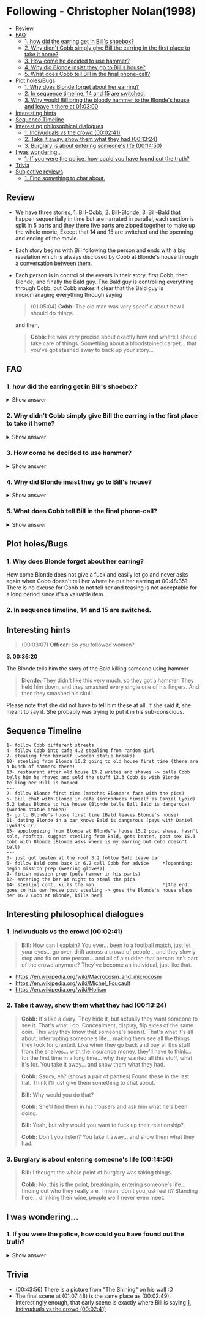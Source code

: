 # Following - Christopher Nolan(1998)

* [Review](#review)
* [FAQ](#faq)
    - [1. how did the earring get in Bill's shoebox?](#1-how-did-the-earring-get-in-bills-shoebox)
    - [2. Why didn't Cobb simply give Bill the earring in the first place to take it home?](#2-why-didnt-cobb-simply-give-bill-the-earring-in-the-first-place-to-take-it-home)
    - [3. How come he decided to use hammer?](#3-how-come-he-decided-to-use-hammer)
    - [4. Why did Blonde insist they go to Bill's house?](#4-why-did-blonde-insist-they-go-to-bills-house)
    - [5. What does Cobb tell Bill in the final phone-call?](#5-what-does-cobb-tell-bill-in-the-final-phone-call)
* [Plot holes/Bugs](#plot-holesbugs)
    - [1. Why does Blonde forget about her earring?](#1-why-does-blonde-forget-about-her-earring)
    - [2. In sequence timeline, 14 and 15 are switched.](#2-in-sequence-timeline-14-and-15-are-switched)
    - [3. Why would Bill bring the bloody hammer to the Blonde's house and leave it there at 01:03:00](#3-why-would-bill-bring-the-bloody-hammer-to-the-blondes-house-and-leave-it-there-at-010300)
* [Interesting hints](#interesting-hints)
* [Sequence Timeline](#sequence-timeline)
* [Interesting philosophical dialogues](#interesting-philosophical-dialogues)
    - [1. Indivuduals vs the crowd (00:02:41)](#1-indivuduals-vs-the-crowd-000241)
    - [2. Take it away, show them what they had (00:13:24)](#2-take-it-away-show-them-what-they-had-001324)
    - [3. Burglary is about entering someone's life (00:14:50)](#3-burglary-is-about-entering-someones-life-001450)
* [I was wondering...](#i-was-wondering)
    - [1. If you were the police, how could you have found out the truth?](#1-if-you-were-the-police-how-could-you-have-found-out-the-truth)
* [Trivia](#trivia)
* [Subjective reviews](#subjective-reviews)
    - [1. Find something to chat about.](#1-find-something-to-chat-about)

## Review

* We have three stories, 1. Bill-Cobb, 2. Bill-Blonde, 3. Bill-Bald that happen
    sequentially in time but are narrated in parallel, each section is split in 5 parts and
    they there five parts are zipped together to make up the whole movie, Except that 14
    and 15 are switched and the openning and ending of the movie.

* Each story begins with Bill following the person and ends with a big revelation which
    is always disclosed by Cobb at Blonde's house through a conversation between them.

* Each person is in control of the events in their story, first Cobb, then Blonde, and
    finally the Bald guy. The Bald guy is controlling everything through Cobb, but Cobb
    makes it clear that the Bald guy is micromanaging everything through saying 
    > (01:05:04) **Cobb:** The old man was very specific about how I should do things. 

    and then,
    > **Cobb:** He was very precise about exactly how and where I should take care of things. Something about a bloodstained carpet... that you've got stashed away to back up your story...

## FAQ

### 1. how did the earring get in Bill's shoebox? 
<details><summary>Show answer</summary>

  * Of course Bill did not take it because he did not find it at 00:27:52 or later.
  * The earring was put there to pin the killing of Blonde on Bill. So it couldn't have been
  Blonde who hid it either.
  * So Cobb must have done it, but we see at 00:11:23 that Cobb fails to pick the lock
  and also later at 00:29:48 we see that he breaks the door, so he definately can't
  pick a lock. Therefore, if he wanted to break in Bill's house he should have broken the
  door and so Bill would have noticed. So it is only possible that he did it at the end of
  the story, supposedly when he takes the money from his house, but then the police would
  suspect someone else must have been involved who broke his door and took the money. But
  they could also think that he hid the money somewhere else and broke his own door to 
  backup his story.
</details>

### 2. Why didn't Cobb simply give Bill the earring in the first place to take it home?
<details><summary>Show answer</summary>

  Because if he did that, Bill might have given it back to the Blonde, but Cobb needed
  it to be found in Bill's house. We know that he suspects Bill would do that because

  > (00:48:27) **Cobb:** You may even get most of it back, if you're lucky.

  And later,
  > **Blonde:** So does that mean you'll tell me where you hid my earring?
  >
  > **Cobb:** No. And I wouldn't wait for your panties either. He's too embarrassed to give those back to you.
</details>

### 3. How come he decided to use hammer? 
<details><summary>Show answer</summary> 

  **1. 00:22:17**
  > **Bill:** Surprisingly enough, I thought you might be able to give me some advice.
  >
  > **Cobb:** Steel whip. Nunchucks, they're all right. Tools are good, sharpened screwdriver, 
  > hammer, chisel
  >
  > **Bill:** "Hammer"?
  >
  > **Cobb:** Yeah. Medium size. Good rubber grip. It's very nasty. If you get a claw hammer, 
  > you can pry doors with it. Slip it into the back of your waistband, you're set.

  **2. 00:34:31**

  there were a couple of hammers in the old house, influencing Bill's sub-conscious

</details>

### 4. Why did Blonde insist they go to Bill's house? 
<details><summary>Show answer</summary>

  > (00:20:27) **Bill:** So why, when you agreed to have a drink with me, did we have to come here?
  > 
  > **Blonde:** He still gets jealous, and... I didn't feel like going back to my place. I got burgled yesterday.
</details>

### 5. What does Cobb tell Bill in the final phone-call? 
<details><summary>Show answer</summary>

  > (00:59:52) **Bill:** I've got it. I've got to drop off the fucking money first. Money. Bundles of 
  > fucking money. Nothing. Nothing. "Okay"? I'll, I'll be around soon.

  Don't know the answer
</details>

## Plot holes/Bugs

### 1. Why does Blonde forget about her earring?
How come Blonde does not give a fuck and easily let go and never asks again when Cobb
doesn't tell her where he put her earring at 00:48:35? There is no excuse for
Cobb to not tell her and teasing is not acceptable for a long period since it's a
valuable item.

### 2. In sequence timeline, 14 and 15 are switched.

## Interesting hints

> (00:03:07) **Officer:** So you followed women?


  **3. 00:36:20**

  The Blonde tells him the story of the Bald killing someone using hammer 

  > **Blonde:** They didn't like this very much, so they got a hammer. They held him down, 
  > and they smashed every single one of his fingers. And then they smashed his skull.

  Please note that she did not have to tell him these at all. If she said it, she meant to
  say it. She probably was trying to put it in his sub-conscious.

## Sequence Timeline
```
1- follow Cobb different streets
4- follow Cobb into cafe 4.2 stealing from random girl
7- stealing from himself (wooden statue breaks)
10- stealing from Blonde 10.2 going to old house first time (there are a bunch of hammers there)
13- restaurant after old house 13.2 writes and shaves -> calls Cobb tells him he rhaved and sold the stuff 13.3 Cobb is with Blonde telling her Bill is hooked
---
2- follow Blonde first time (matches Blonde's face with the pics)
5- Bill chat with Blonde in cafe (introduces himself as Daniel Lyoid) 5.2 takes Blonde to his house (Blonde tells Bill Bald is dangerous) (wooden statue broken)
8- go to Blonde's house first time (Bald leaves Blonde's house)
11- dating Blonde in a bar knows Bald is dangerous (pays with Daniel Lyoid's CC)
15- appologizing from Blonde at Blonde's house 15.2 post shave, hasn't sold, rooftop, suggest stealing from Bald, gets beaten, post sex 15.3 Cobb with Blonde (Blonde asks where is my earring but Cobb doesn't tell)
---
3- just got beaten at the roof 3.2 follow Bald leave bar
6- follow Bald come back in 6.2 call Cobb for advice     *[openning: begin mission prep (wearing gloves)]
9- finish mission prep (puts hammer in his pants)
12- entering the bar at night to steal the pics
14- stealing cont, kills the man                         *[the end: goes to his own house post stealing -> goes the Blonde's house slaps her 16.2 Cobb at Blonde, kills her]
```

## Interesting philosophical dialogues

### 1. Indivuduals vs the crowd (00:02:41)
> **Bill:** How can I explain? You ever... been to a football match, just let your eyes...
> go over, drift across a crowd of people... and they slowly stop and fix on one person...
> and all of a sudden that person isn't part of the crowd anymore? They've become an 
> individual, just like that.
* https://en.wikipedia.org/wiki/Macrocosm_and_microcosm
* https://en.wikipedia.org/wiki/Michel_Foucault
* https://en.wikipedia.org/wiki/Holism

### 2. Take it away, show them what they had (00:13:24)
> **Cobb:** It's like a diary. They hide it, but actually they want someone to see it.
> That's what I do. Concealment, display, flip sides of the same coin.
> This way they know that someone's seen it.
> That's what it's all about, interrupting someone's life...
> making them see all the things they took for granted.
> Like when they go back and buy all this stuff from the shelves...
> with the insurance money, they'll have to think...
> for the first time in a long time...
> why they wanted all this stuff, what it's for.
> You take it away... and show them what they had.

> **Cobb:** Saucy, eh? (shows a pair of panties)
> Found these in the last flat.
> Think I'll just give them something to chat about.
>
> **Bill:** Why would you do that?
>
> **Cobb:** She'll find them in his trousers and ask him what he's been doing.
>
> **Bill:** Yeah, but why would you want to fuck up their relationship?
>
> **Cobb:** Don't you listen? You take it away... and show them what they had.

### 3. Burglary is about entering someone's life (00:14:50)
> **Bill:** I thought the whole point of burglary was taking things.
>
> **Cobb:** No, this is the point, breaking in, entering someone's life... finding out who 
> they really are. I mean, don't you just feel it? Standing here... drinking their wine, 
> people we'll never even meet.

## I was wondering...

### 1. If you were the police, how could you have found out the truth? 
<details><summary>Show answer</summary>

**1.** One possible trace would be that the random girl who was cheating on her boyfriend saw
them in the restaurant and saw that Cobb gave the card to Bill and he signed it and paid
the Bill with it, and then it could be matched with the records of the restaurant that
Daniel Lyoid paid the Bill. But she might not want to risk her relationship.

**2.** Bald guy didn't pay a dime to Cobb, he told Cobb to take the stolen money from Bill. 
And then Bald would get back the money from insurance, but he was running illigal
business, so he wouldn't normally report how much money he makes and has in his safe,
but this time, since he knew he was gonna get stolen from, he might have become greedy
and reported the money correctly, because Cobb took the money so he couldn't prove how
much money was in the safe. Now the police could have checked tax records and discovered
that his earning had a huge jump prior to the incident and figure that he probably knew
the incident was goin to happen.

</details>

## Trivia

* (00:43:56) There is a picture from "The Shining" on his wall :D
* The final scene at (01:07:48) is the same place as (00:02:49). 
  Interestingly enough, that early scene is exactly where Bill is saying [1. Indivuduals vs the crowd (00:02:41)](#1-indivuduals-vs-the-crowd-000241)

